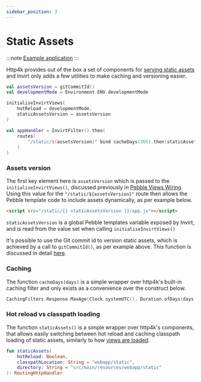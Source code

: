 ```yaml
---
sidebar_position: 3
---
```


# Static Assets

:::note [Example application](https://github.com/resoluteworks/invirt/tree/main/examples/static-assets)
:::


Http4k provides out of the box a set of components for [serving static assets](https://www.http4k.org/guide/reference/core/#serving_static_assets)
and Invirt only adds a few utilities to make caching and versioning easier.

```kotlin
val assetsVersion = gitCommitId()
val developmentMode = Environment.ENV.developmentMode

initialiseInvirtViews(
    hotReload = developmentMode,
    staticAssetsVersion = assetsVersion
)

val appHandler = InvirtFilter().then(
    routes(
        "/static/${assetsVersion}" bind cacheDays(365).then(staticAssets(developmentMode))
    )
)
```

### Assets version
The first key element here is `assetsVersion` which is passed to the `initialiseInvirtViews()`, discussed previously in
[Pebble Views Wiring](/docs/framework/views-wiring). Using this value for the `"/static/${assetsVersion}"` route
then allows the Pebble template code to include assets dynamically, as per example below.
```html
<script src="/static/{{ staticAssetsVersion }}/app.js"></script>
```
`staticAssetsVersion` is a global Pebble templates variable exposed by Invirt, and is read from the
value set when calling `initialiseInvirtViews()`

It's possible to use the Git commit id to version static assets, which is achieved by a call to `gitCommitId()`,
as per example above. This function is discussed in detail [here](/docs/api/invirt-core/environment#gitcommitid).

### Caching
The function `cacheDays(days)` is a simple wrapper over http4k's built-in caching filter and only exists
as a convenience over the construct below.
```kotlin
CachingFilters.Response.MaxAge(Clock.systemUTC(), Duration.ofDays(days.toLong()))
```

### Hot reload vs classpath loading
The function `staticAssets()` is a simple wrapper over http4k's components, that allows easily switching between
hot reload and caching classpath loading of static assets, similarly to how
[views are loaded](/docs/framework/views-wiring#dynamic-hot-reload).
```kotlin
fun staticAssets(
    hotReload: Boolean,
    classpathLocation: String = "webapp/static",
    directory: String = "src/main/resources/webapp/static"
): RoutingHttpHandler
```
